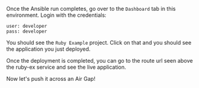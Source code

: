Once the Ansible run completes, go over to the `Dashboard` tab in this environment. Login with the credentials: 

```
user: developer
pass: developer
```

You should see the `Ruby Example` project. Click on that and you should see the application you just deployed.

Once the deployment is completed, you can go to the route url seen above the ruby-ex service and see the live application.

Now let's push it across an Air Gap!